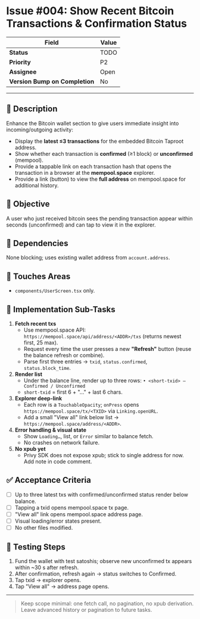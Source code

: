 # Issue #004: Show Recent Bitcoin Transactions & Confirmation Status

| Field | Value |
|-------|-------|
| **Status** | TODO |
| **Priority** | P2 |
| **Assignee** | Open |
| **Version Bump on Completion** | No |

---

## 📝 Description
Enhance the Bitcoin wallet section to give users immediate insight into incoming/outgoing activity:
* Display the **latest ≤3 transactions** for the embedded Bitcoin Taproot address.
* Show whether each transaction is **confirmed** (≥1 block) or **unconfirmed** (mempool).
* Provide a tappable link on each transaction hash that opens the transaction in a browser at the **mempool.space** explorer.
* Provide a link (button) to view the **full address** on mempool.space for additional history.

## 🎯 Objective
A user who just received bitcoin sees the pending transaction appear within seconds (unconfirmed) and can tap to view it in the explorer.

## 🔗 Dependencies
None blocking; uses existing wallet address from `account.address`.

## 📂 Touches Areas
* `components/UserScreen.tsx` only.

## 🔨 Implementation Sub-Tasks
1. **Fetch recent txs**
   * Use mempool.space API: `https://mempool.space/api/address/<ADDR>/txs` (returns newest first, 25 max).
   * Request every time the user presses a new **"Refresh"** button (reuse the balance refresh or combine).
   * Parse first three entries → `txid`, `status.confirmed`, `status.block_time`.
2. **Render list**
   * Under the balance line, render up to three rows:
     `• <short-txid> – Confirmed / Unconfirmed`
   * `short-txid` = first 6 + "…" + last 6 chars.
3. **Explorer deep-link**
   * Each row is a `TouchableOpacity`; `onPress` opens `https://mempool.space/tx/<TXID>` via `Linking.openURL`.
   * Add a small "View all" link below list → `https://mempool.space/address/<ADDR>`.
4. **Error handling & visual state**
   * Show `Loading…`, list, or `Error` similar to balance fetch.
   * No crashes on network failure.
5. **No xpub yet**
   * Privy SDK does not expose xpub; stick to single address for now. Add note in code comment.

## ✅ Acceptance Criteria
- [ ] Up to three latest txs with confirmed/unconfirmed status render below balance.
- [ ] Tapping a txid opens mempool.space tx page.
- [ ] "View all" link opens mempool.space address page.
- [ ] Visual loading/error states present.
- [ ] No other files modified.

## 🧪 Testing Steps
1. Fund the wallet with test satoshis; observe new unconfirmed tx appears within ~30 s after refresh.
2. After confirmation, refresh again → status switches to Confirmed.
3. Tap txid → explorer opens.
4. Tap "View all" → address page opens.

---

> Keep scope minimal: one fetch call, no pagination, no xpub derivation. Leave advanced history or pagination to future tasks. 